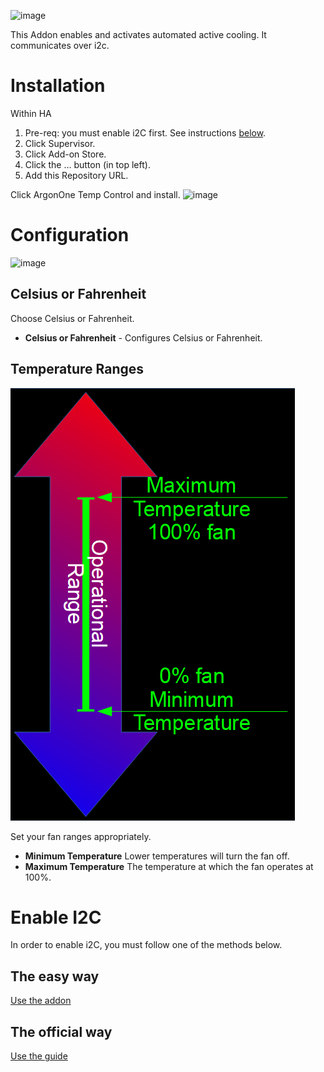 ![image](gitResources/activecooling.jpg)

This Addon enables and activates automated active cooling. It communicates over i2c.

# Installation

Within HA

1. Pre-req: you must enable i2C first. See instructions [below](#enable-i2c).
1. Click Supervisor.
1. Click Add-on Store.
1. Click the … button (in top left).
1. Add this Repository URL.

Click ArgonOne Temp Control and install.
![image](gitResources/addonSelect.png)

# Configuration

![image](gitResources/Configuration.png)

## Celsius or Fahrenheit

Choose Celsius or Fahrenheit.

- **Celsius or Fahrenheit** - Configures Celsius or Fahrenheit.

## Temperature Ranges

![image](gitResources/argonlinear.png)

Set your fan ranges appropriately.

- **Minimum Temperature** Lower temperatures will turn the fan off.
- **Maximum Temperature** The temperature at which the fan operates at 100%.

# Enable I2C

In order to enable i2C, you must follow one of the methods below.

## The easy way

[Use the addon](https://community.home-assistant.io/t/add-on-hassos-i2c-configurator/264167)

## The official way

[Use the guide](https://www.home-assistant.io/hassio/enable_i2c/)
